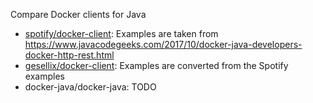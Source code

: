 Compare Docker clients for Java

- [spotify/docker-client](https://github.com/spotify/docker-client): Examples are taken from https://www.javacodegeeks.com/2017/10/docker-java-developers-docker-http-rest.html
- [gesellix/docker-client](https://github.com/gesellix/docker-client): Examples are converted from the Spotify examples
- docker-java/docker-java: TODO

